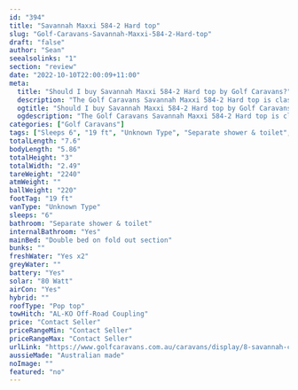 ```yaml
---
id: "394"
title: "Savannah Maxxi 584-2 Hard top"
slug: "Golf-Caravans-Savannah-Maxxi-584-2-Hard-top"
draft: "false"
author: "Sean"
seealsolinks: "1"
section: "review"
date: "2022-10-10T22:00:09+11:00"
meta:
  title: "Should I buy Savannah Maxxi 584-2 Hard top by Golf Caravans?"
  description: "The Golf Caravans Savannah Maxxi 584-2 Hard top is classed as Unknown Type, and sleeps 6 people. It is Australian made and comes in at 19 ft. It generally has Separate shower & toilet."
  ogtitle: "Should I buy Savannah Maxxi 584-2 Hard top by Golf Caravans?"
  ogdescription: "The Golf Caravans Savannah Maxxi 584-2 Hard top is classed as Unknown Type, and sleeps 6 people. It is Australian made and comes in at 19 ft. It generally has Separate shower & toilet."
categories: ["Golf Caravans"]
tags: ["Sleeps 6", "19 ft", "Unknown Type", "Separate shower & toilet", "Pop top", "Price Unknown"]
totalLength: "7.6"
bodyLength: "5.86"
totalHeight: "3"
totalWidth: "2.49"
tareWeight: "2240"
atmWeight: ""
ballWeight: "220"
footTag: "19 ft"
vanType: "Unknown Type"
sleeps: "6"
bathroom: "Separate shower & toilet"
internalBathroom: "Yes"
mainBed: "Double bed on fold out section"
bunks: ""
freshWater: "Yes x2"
greyWater: ""
battery: "Yes"
solar: "80 Watt"
airCon: "Yes"
hybrid: ""
roofType: "Pop top"
towHitch: "AL-KO Off-Road Coupling"
price: "Contact Seller"
priceRangeMin: "Contact Seller"
priceRangeMax: "Contact Seller"
urlLink: "https://www.golfcaravans.com.au/caravans/display/8-savannah-caravan-range-/"
aussieMade: "Australian made"
noImage: ""
featured: "no"
---
```

